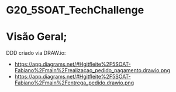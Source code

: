 # G20_5SOAT_TechChallenge

# Visão Geral;






DDD criado via DRAW.io:
- https://app.diagrams.net/#Hgitfleite%2F5SOAT-Fabiano%2Fmain%2Frealizacao_pedido_pagamento.drawio.png
- https://app.diagrams.net/#Hgitfleite%2F5SOAT-Fabiano%2Fmain%2Fentrega_pedido.drawio.png
